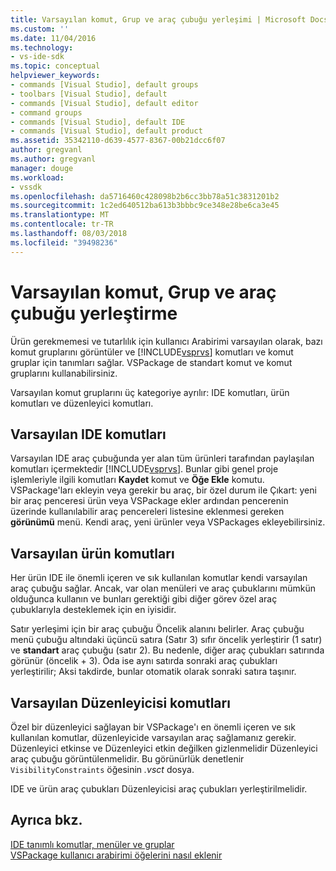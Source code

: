 ```yaml
---
title: Varsayılan komut, Grup ve araç çubuğu yerleşimi | Microsoft Docs
ms.custom: ''
ms.date: 11/04/2016
ms.technology:
- vs-ide-sdk
ms.topic: conceptual
helpviewer_keywords:
- commands [Visual Studio], default groups
- toolbars [Visual Studio], default
- commands [Visual Studio], default editor
- command groups
- commands [Visual Studio], default IDE
- commands [Visual Studio], default product
ms.assetid: 35342110-d639-4577-8367-00b21dcc6f07
author: gregvanl
ms.author: gregvanl
manager: douge
ms.workload:
- vssdk
ms.openlocfilehash: da5716460c428098b2b6cc3bb78a51c3831201b2
ms.sourcegitcommit: 1c2ed640512ba613b3bbbc9ce348e28be6ca3e45
ms.translationtype: MT
ms.contentlocale: tr-TR
ms.lasthandoff: 08/03/2018
ms.locfileid: "39498236"
---
```

# <a name="default-command-group-and-toolbar-placement"></a>Varsayılan komut, Grup ve araç çubuğu yerleştirme
Ürün gerekmemesi ve tutarlılık için kullanıcı Arabirimi varsayılan olarak, bazı komut gruplarını görüntüler ve [!INCLUDE[vsprvs](../../code-quality/includes/vsprvs_md.md)] komutları ve komut gruplar için tanımları sağlar. VSPackage de standart komut ve komut gruplarını kullanabilirsiniz.  
  
 Varsayılan komut gruplarını üç kategoriye ayrılır: IDE komutları, ürün komutları ve düzenleyici komutları.  
  
## <a name="default-ide-commands"></a>Varsayılan IDE komutları  
 Varsayılan IDE araç çubuğunda yer alan tüm ürünleri tarafından paylaşılan komutları içermektedir [!INCLUDE[vsprvs](../../code-quality/includes/vsprvs_md.md)]. Bunlar gibi genel proje işlemleriyle ilgili komutları **Kaydet** komut ve **Öğe Ekle** komutu. VSPackage'ları ekleyin veya gerekir bu araç, bir özel durum ile Çıkart: yeni bir araç penceresi ürün veya VSPackage ekler ardından pencerenin üzerinde kullanılabilir araç pencereleri listesine eklenmesi gereken **görünümü** menü. Kendi araç, yeni ürünler veya VSPackages ekleyebilirsiniz.  
  
## <a name="default-product-commands"></a>Varsayılan ürün komutları  
 Her ürün IDE ile önemli içeren ve sık kullanılan komutlar kendi varsayılan araç çubuğu sağlar. Ancak, var olan menüleri ve araç çubuklarını mümkün olduğunca kullanın ve bunları gerektiği gibi diğer görev özel araç çubuklarıyla desteklemek için en iyisidir.  
  
 Satır yerleşimi için bir araç çubuğu Öncelik alanını belirler. Araç çubuğu menü çubuğu altındaki üçüncü satıra (Satır 3) sıfır öncelik yerleştirir (1 satır) ve **standart** araç çubuğu (satır 2). Bu nedenle, diğer araç çubukları satırında görünür (öncelik + 3). Oda ise aynı satırda sonraki araç çubukları yerleştirilir; Aksi takdirde, bunlar otomatik olarak sonraki satıra taşınır.  
  
## <a name="default-editor-commands"></a>Varsayılan Düzenleyicisi komutları  
 Özel bir düzenleyici sağlayan bir VSPackage'ı en önemli içeren ve sık kullanılan komutlar, düzenleyicide varsayılan araç sağlamanız gerekir. Düzenleyici etkinse ve Düzenleyici etkin değilken gizlenmelidir Düzenleyici araç çubuğu görüntülenmelidir. Bu görünürlük denetlenir `VisibilityConstraints` öğesinin *.vsct* dosya.  
  
 IDE ve ürün araç çubukları Düzenleyicisi araç çubukları yerleştirilmelidir.  
  
## <a name="see-also"></a>Ayrıca bkz.  
 [IDE tanımlı komutlar, menüler ve gruplar](../../extensibility/internals/ide-defined-commands-menus-and-groups.md)   
 [VSPackage kullanıcı arabirimi öğelerini nasıl eklenir](../../extensibility/internals/how-vspackages-add-user-interface-elements.md)